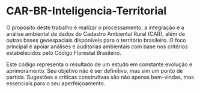 # CAR-BR-Inteligencia-Territorial

O propósito deste trabalho é realizar o processamento, a integração e a análise ambiental de dados do Cadastro Ambiental Rural (CAR), além de outras bases geoespaciais disponíveis para o território brasileiro. O foco principal é apoiar análises e auditorias ambientais com base nos critérios estabelecidos pelo Código Florestal Brasileiro.

Este código representa o resultado de um estudo em constante evolução e aprimoramento. Seu objetivo não é ser definitivo, mas sim um ponto de partida. Sugestões e críticas construtivas são não apenas bem-vindas, mas essenciais para o seu aperfeiçoamento.
